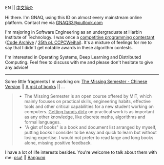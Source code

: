 EN || [中文简介](https://github.com/GNAQ/GNAQ/blob/main/README_cn.md)

Hi there. I'm GNAQ, using this ID on almost every mainstream online platform. Contact me via [GNAQ33@outlook.com](mailto:gnaq33@outlook.com)

I'm majoring in Software Engineering as an undergraduate at Harbin Institute of Technology. I was once a <ins>competitive programming contestant</ins> ([Code Archive](https://github.com/GNAQ/Algorithm-Contest-Archive) / [35th pl. CCPCWeihai](https://board.xcpcio.com/ccpc/8th/weihai?group=%E6%AD%A3%E5%BC%8F%E9%98%9F%E4%BC%8D)). It's a mixture of feelings for me to say that I didn't get notable awards in these algorithm contests.


I'm interested in Operating Systems, Deep Learning and Distributed Computing. Feel free to discuss with me and please don't hesitate to give any advice!

---

Some little fragments I'm working on: [The Missing Semester - Chinese Version](https://github.com/CN-missemi/CN_missemi) || [A gist of books]() || ...

> - The Missing Semester is an open course offered by MIT, which mainly focuses on practical skills, engineering habits, effective tools and other critical capabilities for a new student working on computers. <ins>Getting hands dirty</ins> on practical work is as important as any other knowledge, like discrete maths, algorithms and formal languages.
> - "A gist of books" is a book and document list arranged by myself, putting books I consider to be easy and quick to learn but without losing expertise. I would not prefer to read large and long books alone, missing positive feedback.

I have a lot of life interests besides. You're welcome to talk about them with me: [osu!](https://osu.ppy.sh/users/13200045) || [Bangumi](https://bgm.tv/user/gnaq)
